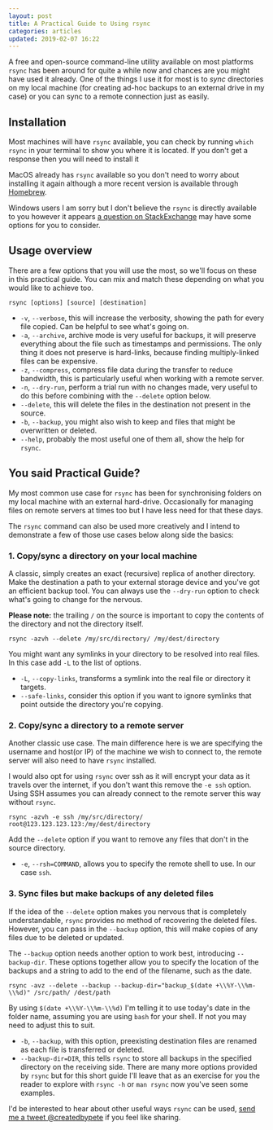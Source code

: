 ```yaml
---
layout: post
title: A Practical Guide to Using rsync
categories: articles
updated: 2019-02-07 16:22
---
```

A free and open-source command-line utility available on most platforms `rsync` has been around for quite a while now and chances are you might have used it already. One of the things I use it for most is to _sync_ directories on my local machine (for creating ad-hoc backups to an external drive in my case) or you can sync to a remote connection just as easily.

## Installation
Most machines will have `rsync` available, you can check by running `which rsync` in your terminal to show you where it is located. If you don't get a response then you will need to install it

MacOS already has `rsync` available so you don't need to worry about installing it again although a more recent version is available through [Homebrew](https://brew.sh).

Windows users I am sorry but I don't believe the `rsync` is directly available to you however it appears [a question on StackExchange](https://superuser.com/questions/69514/windows-alternative-to-rsync) may have some options for you to consider.

## Usage overview
There are a few options that you will use the most, so we'll focus on these in this practical guide. You can mix and match these depending on what you would like to achieve too.

```
rsync [options] [source] [destination]
```

* `-v`, `--verbose`, this will increase the verbosity, showing the path for every file copied. Can be helpful to see what's going on.
* `-a`, `--archive`, archive mode is very useful for backups, it will preserve everything about the file such as timestamps and permissions. The only thing it does not preserve is hard-links, because finding multiply-linked files can be expensive.
* `-z`, `--compress`, compress file data during the transfer to reduce bandwidth, this is particularly useful when working with a remote server.
* `-n`, `--dry-run`, perform a trial run with no changes made, very useful to do this before combining with the `--delete` option below.
* `--delete`, this will delete the files in the destination not present in the source.
* `-b`, `--backup`, you might also wish to keep and files that might be overwritten or deleted.
* `--help`, probably the most useful one of them all, show the help for `rsync`.

## You said Practical Guide?
My most common use case for `rsync` has been for synchronising folders on my local machine with an external hard-drive. Occasionally for managing files on remote servers at times too but I have less need for that these days.

The `rsync` command can also be used more creatively and I intend to demonstrate a few of those use cases below along side the basics:

### 1. Copy/sync a directory on your local machine
A classic, simply creates an exact (recursive) replica of another directory. Make the destination a path to your external storage device and you've got an efficient backup tool. You can always use the `--dry-run` option to check what's going to change for the nervous.

**Please note:** the trailing `/` on the source is important to copy the contents of the directory and not the directory itself.

```
rsync -azvh --delete /my/src/directory/ /my/dest/directory
```

You might want any symlinks in your directory to be resolved into real files. In this case add `-L` to the list of options.

* `-L`, `--copy-links`, transforms a symlink into the real file or directory it targets.
* `--safe-links`, consider this option if you want to ignore symlinks that point outside the directory you're copying.

### 2. Copy/sync a directory to a remote server
Another classic use case. The main difference here is we are specifying the username and host(or IP) of the machine we wish to connect to, the remote server will also need to have `rsync` installed.

I would also opt for using `rsync` over ssh as it will encrypt your data as it travels over the internet, if you don't want this remove the `-e ssh` option. Using SSH assumes you can already connect to the remote server this way without `rsync`.

```
rsync -azvh -e ssh /my/src/directory/ root@123.123.123.123:/my/dest/directory
```

Add the `--delete` option if you want to remove any files that don't in the source directory.

* `-e`, `--rsh=COMMAND`, allows you to specify the remote shell to use. In our case `ssh`.

### 3. Sync files but make backups of any deleted files
If the idea of the `--delete` option makes you nervous that is completely understandable, `rsync` provides no method of recovering the deleted files. However, you can pass in the `--backup` option, this will make copies of any files due to be deleted or updated.

The `--backup` option needs another option to work best, introducing `--backup-dir`. These options together allow you to specify the location of the backups and a string to add to the end of the filename, such as the date.

```
rsync -avz --delete --backup --backup-dir="backup_$(date +\\%Y-\\%m-\\%d)" /src/path/ /dest/path
```

By using `$(date +\\%Y-\\%m-\\%d)` I'm telling it to use today's date in the folder name, assuming you are using `bash` for your shell. If not you may need to adjust this to suit.

* `-b`, `--backup`, with this option, preexisting destination files are renamed as each file is transferred or deleted.
* `--backup-dir=DIR`, this tells `rsync` to store all backups in the specified directory on the receiving side.
There are many more options provided by `rsync` but for this short guide I'll leave that as an exercise for you the reader to explore with `rsync -h` or `man rsync` now you've seen some examples.

I'd be interested to hear about other useful ways `rsync` can be used, [send me a tweet @createdbypete](https://twitter.com/createdbypete) if you feel like sharing.
